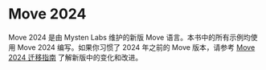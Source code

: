 # Move 2024

Move 2024 是由 Mysten Labs 维护的新版 Move 语言。本书中的所有示例均使用 Move 2024 编写。如果你习惯了 2024 年之前的 Move 版本，请参考 [Move 2024 迁移指南](./../guides/2024-migration-guide.md) 了解新版中的变化和改进。